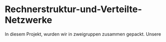# Rechnerstruktur-und-Verteilte-Netzwerke
In diesem Projekt, wurden wir in zweigruppen zusammen gepackt. Unsere 
